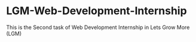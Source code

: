 # LGM-Web-Development-Internship
This is the Second task of Web Development Internship in Lets Grow More (LGM)

